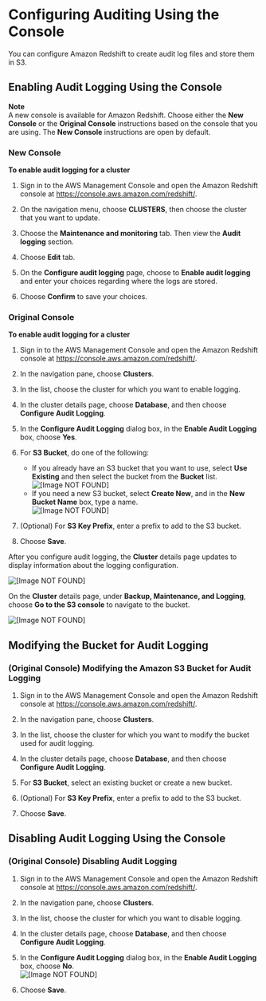 # Configuring Auditing Using the Console<a name="db-auditing-console"></a>

You can configure Amazon Redshift to create audit log files and store them in S3\.

## Enabling Audit Logging Using the Console<a name="enable-auditing-logging-task"></a>

**Note**  
A new console is available for Amazon Redshift\. Choose either the **New Console** or the **Original Console** instructions based on the console that you are using\. The **New Console** instructions are open by default\.

### New Console<a name="cluster-audit-logging"></a>

**To enable audit logging for a cluster**

1. Sign in to the AWS Management Console and open the Amazon Redshift console at [https://console\.aws\.amazon\.com/redshift/](https://console.aws.amazon.com/redshift/)\.

1. On the navigation menu, choose **CLUSTERS**, then choose the cluster that you want to update\. 

1. Choose the **Maintenance and monitoring** tab\. Then view the **Audit logging** section\. 

1. Choose **Edit** tab\.

1. On the **Configure audit logging** page, choose to **Enable audit logging** and enter your choices regarding where the logs are stored\. 

1. Choose **Confirm** to save your choices\. 

### Original Console<a name="cluster-audit-logging-originalconsole"></a>

**To enable audit logging for a cluster**

1. Sign in to the AWS Management Console and open the Amazon Redshift console at [https://console\.aws\.amazon\.com/redshift/](https://console.aws.amazon.com/redshift/)\.

1. In the navigation pane, choose **Clusters**\.

1. In the list, choose the cluster for which you want to enable logging\.

1. In the cluster details page, choose **Database**, and then choose **Configure Audit Logging**\.

1. In the **Configure Audit Logging** dialog box, in the **Enable Audit Logging** box, choose **Yes**\.

1. For **S3 Bucket**, do one of the following:
   + If you already have an S3 bucket that you want to use, select **Use Existing** and then select the bucket from the **Bucket** list\.  
![\[Image NOT FOUND\]](http://docs.aws.amazon.com/redshift/latest/mgmt/images/cluster-audit-logging-existing.png)
   + If you need a new S3 bucket, select **Create New**, and in the **New Bucket Name** box, type a name\.  
![\[Image NOT FOUND\]](http://docs.aws.amazon.com/redshift/latest/mgmt/images/cluster-audit-logging-new.png)

1. \(Optional\) For **S3 Key Prefix**, enter a prefix to add to the S3 bucket\.

1. Choose **Save**\.

 After you configure audit logging, the **Cluster** details page updates to display information about the logging configuration\. 

![\[Image NOT FOUND\]](http://docs.aws.amazon.com/redshift/latest/mgmt/images/cluster-audit-logging-details.png)

 On the **Cluster** details page, under **Backup, Maintenance, and Logging**, choose **Go to the S3 console** to navigate to the bucket\. 

![\[Image NOT FOUND\]](http://docs.aws.amazon.com/redshift/latest/mgmt/images/cluster-audit-logging-S3.png)

## Modifying the Bucket for Audit Logging<a name="modify-auditing-logging-task"></a>

### \(Original Console\) Modifying the Amazon S3 Bucket for Audit Logging<a name="cluster-audit-logging-modify-originalconsole"></a>

1. Sign in to the AWS Management Console and open the Amazon Redshift console at [https://console\.aws\.amazon\.com/redshift/](https://console.aws.amazon.com/redshift/)\.

1. In the navigation pane, choose **Clusters**\.

1. In the list, choose the cluster for which you want to modify the bucket used for audit logging\.

1. In the cluster details page, choose **Database**, and then choose **Configure Audit Logging**\.

1. For **S3 Bucket**, select an existing bucket or create a new bucket\.

1. \(Optional\) For **S3 Key Prefix**, enter a prefix to add to the S3 bucket\.

1. Choose **Save**\.

## Disabling Audit Logging Using the Console<a name="disable-auditing-logging-task"></a>

### \(Original Console\) Disabling Audit Logging<a name="cluster-audit-logging-disable-originalconsole"></a>

1. Sign in to the AWS Management Console and open the Amazon Redshift console at [https://console\.aws\.amazon\.com/redshift/](https://console.aws.amazon.com/redshift/)\.

1. In the navigation pane, choose **Clusters**\.

1. In the list, choose the cluster for which you want to disable logging\.

1. In the cluster details page, choose **Database**, and then choose **Configure Audit Logging**\.

1. In the **Configure Audit Logging** dialog box, in the **Enable Audit Logging** box, choose **No**\.  
![\[Image NOT FOUND\]](http://docs.aws.amazon.com/redshift/latest/mgmt/images/cluster-audit-logging-disable.png)

1. Choose **Save**\.